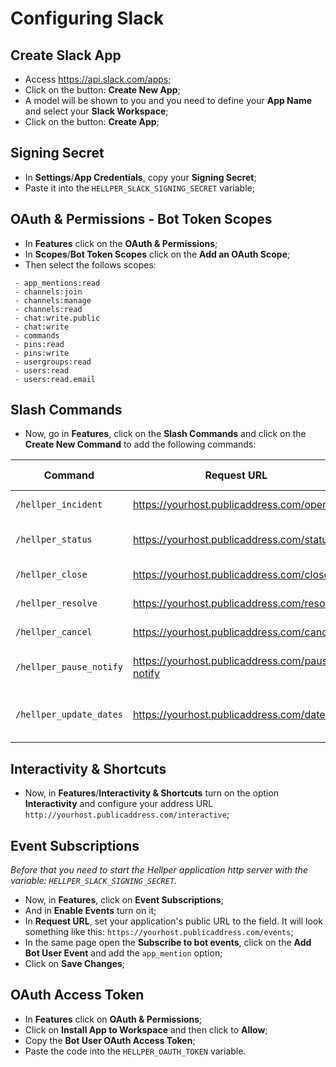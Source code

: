 # Configuring Slack

## Create Slack App

- Access <https://api.slack.com/apps>;
- Click on the button: __Create New App__;
- A model will be shown to you and you need to define your __App Name__ and select your __Slack Workspace__;
- Click on the button: __Create App__;

## Signing Secret

- In __Settings__/__App Credentials__, copy your __Signing Secret__;
- Paste it into the `HELLPER_SLACK_SIGNING_SECRET` variable;

## OAuth & Permissions - Bot Token Scopes

- In __Features__ click on the __OAuth & Permissions__;
- In __Scopes__/__Bot Token Scopes__ click on the __Add an OAuth Scope__;
- Then select the follows scopes:

```text
 - app_mentions:read
 - channels:join
 - channels:manage
 - channels:read
 - chat:write.public
 - chat:write
 - commands
 - pins:read
 - pins:write
 - usergroups:read
 - users:read
 - users:read.email
```

## Slash Commands

- Now, go in __Features__, click on the __Slash Commands__ and click on the __Create New Command__ to add the following commands:

| Command  | Request URL | Short Description |
| - | - | - |
|`/hellper_incident`|<https://yourhost.publicaddress.com/open>|_Starts Incident_|
|`/hellper_status`|<https://yourhost.publicaddress.com/status>|_Show all pinned messages_|
|`/hellper_close`|<https://yourhost.publicaddress.com/close>|_Closes Incident_|
|`/hellper_resolve`|<https://yourhost.publicaddress.com/resolve>|_Resolves Incident_|
|`/hellper_cancel`|<https://yourhost.publicaddress.com/cancel>|_Cancels Incident_|
|`/hellper_pause_notify`|<https://yourhost.publicaddress.com/pause-notify>|_Pauses incident notification_|
|`/hellper_update_dates`|<https://yourhost.publicaddress.com/dates>|_Updates the dates for an incident_|

## Interactivity & Shortcuts

- Now, in __Features__/__Interactivity & Shortcuts__ turn on the option __Interactivity__ and configure your address URL `http://yourhost.publicaddress.com/interactive`;

## Event Subscriptions

_Before that you need to start the Hellper application http server with the variable: `HELLPER_SLACK_SIGNING_SECRET`._

- Now, in __Features__, click on __Event Subscriptions__;
- And in __Enable Events__ turn on it;
- In __Request URL__, set your application's public URL to the field. It will look something like this: `https://yourhost.publicaddress.com/events`;
- In the same page open the __Subscribe to bot events__, click on the __Add Bot User Event__ and add the `app_mention` option;
- Click on __Save Changes__;

## OAuth Access Token

- In __Features__ click on __OAuth & Permissions__;
- Click on __Install App to Workspace__ and then click to __Allow__;
- Copy the __Bot User OAuth Access Token__;
- Paste the code into the `HELLPER_OAUTH_TOKEN` variable.
